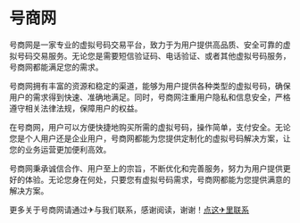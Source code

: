 # 号商网

号商网是一家专业的虚拟号码交易平台，致力于为用户提供高品质、安全可靠的虚拟号码交易服务。无论您是需要短信验证码、电话验证、或者其他虚拟号码服务，号商网都能满足您的需求。

号商网拥有丰富的资源和稳定的渠道，能够为用户提供各种类型的虚拟号码，确保用户的需求得到快速、准确地满足。同时，号商网注重用户隐私和信息安全，严格遵守相关法律法规，保障用户的权益。

在号商网，用户可以方便快捷地购买所需的虚拟号码，操作简单，支付安全。无论您是个人用户还是企业用户，号商网都能为您提供定制化的虚拟号码解决方案，让您的业务运营更加便利高效。

号商网秉承诚信合作、用户至上的宗旨，不断优化和完善服务，努力为用户提供更好的体验。无论您身在何处，只要您有虚拟号码需求，号商网都能为您提供满意的解决方案。

更多关于号商网请通过✈与我们联系，感谢阅读，谢谢！[点这✈里联系](https://ss.k02.cc)